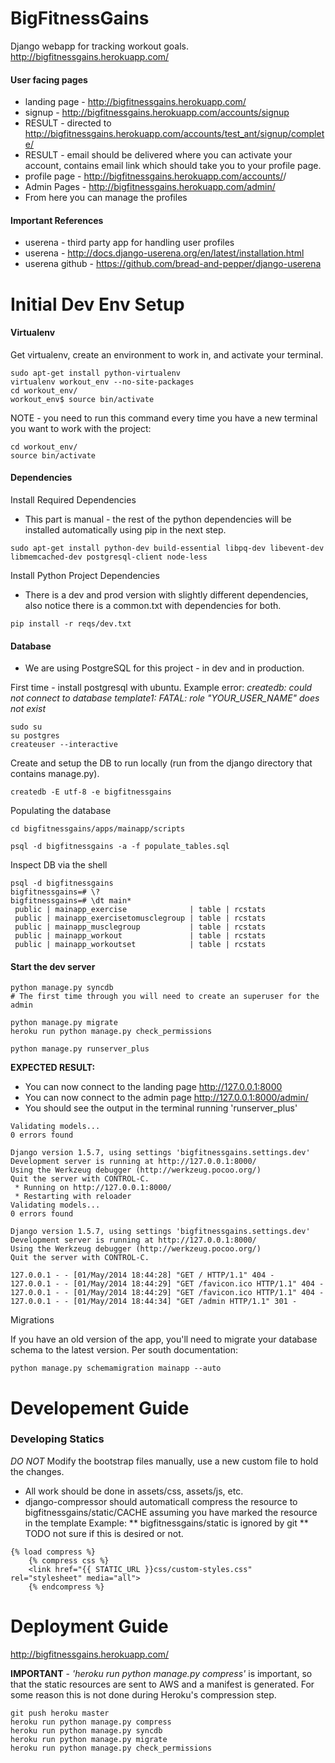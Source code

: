 BigFitnessGains
===========
Django webapp for tracking workout goals. http://bigfitnessgains.herokuapp.com/

#### User facing pages
* landing page - http://bigfitnessgains.herokuapp.com/ 
* signup - http://bigfitnessgains.herokuapp.com/accounts/signup 
 * RESULT - directed to http://bigfitnessgains.herokuapp.com/accounts/test_ant/signup/complete/ 
 * RESULT - email should be delivered where you can activate your account, contains email link which should take you to your profile page.
* profile page - http://bigfitnessgains.herokuapp.com/accounts/<YOUR ACCOUNT NAME HERE>/
* Admin Pages - http://bigfitnessgains.herokuapp.com/admin/
 * From here you can manage the profiles

#### Important References
* userena - third party app for handling user profiles
 * userena - http://docs.django-userena.org/en/latest/installation.html
 * userena github - https://github.com/bread-and-pepper/django-userena

Initial Dev Env Setup
===========

#### Virtualenv
Get virtualenv, create an environment to work in, and activate your terminal.
```
sudo apt-get install python-virtualenv
virtualenv workout_env --no-site-packages
cd workout_env/
workout_env$ source bin/activate
```
NOTE - you need to run this command every time you have a new terminal you want to work with the project:
```
cd workout_env/
source bin/activate
```

#### Dependencies
Install Required Dependencies
* This part is manual - the rest of the python dependencies will be installed automatically using pip in the next step.
```
sudo apt-get install python-dev build-essential libpq-dev libevent-dev libmemcached-dev postgresql-client node-less
```

Install Python Project Dependencies
* There is a dev and prod version with slightly different dependencies, also notice there is a common.txt with dependencies for both.
```
pip install -r reqs/dev.txt
```

#### Database
* We are using PostgreSQL for this project - in dev and in production.

First time - install postgresql with ubuntu. Example error: *createdb: could not connect to database template1: FATAL:  role "YOUR_USER_NAME" does not exist*
```
sudo su
su postgres
createuser --interactive
```

Create and setup the DB to run locally (run from the django directory that contains manage.py).
```
createdb -E utf-8 -e bigfitnessgains
```

Populating the database
```
cd bigfitnessgains/apps/mainapp/scripts

psql -d bigfitnessgains -a -f populate_tables.sql
```

Inspect DB via the shell
```
psql -d bigfitnessgains
bigfitnessgains=# \?
bigfitnessgains=# \dt main*
 public | mainapp_exercise              | table | rcstats
 public | mainapp_exercisetomusclegroup | table | rcstats
 public | mainapp_musclegroup           | table | rcstats
 public | mainapp_workout               | table | rcstats
 public | mainapp_workoutset            | table | rcstats

```


#### Start the dev server
```
python manage.py syncdb
# The first time through you will need to create an superuser for the admin

python manage.py migrate
heroku run python manage.py check_permissions

python manage.py runserver_plus
```

**EXPECTED RESULT:** 
* You can now connect to the landing page http://127.0.0.1:8000
* You can now connect to the admin page http://127.0.0.1:8000/admin/
* You should see the output in the terminal running 'runserver_plus'
```
Validating models...
0 errors found

Django version 1.5.7, using settings 'bigfitnessgains.settings.dev'
Development server is running at http://127.0.0.1:8000/
Using the Werkzeug debugger (http://werkzeug.pocoo.org/)
Quit the server with CONTROL-C.
 * Running on http://127.0.0.1:8000/
 * Restarting with reloader
Validating models...
0 errors found

Django version 1.5.7, using settings 'bigfitnessgains.settings.dev'
Development server is running at http://127.0.0.1:8000/
Using the Werkzeug debugger (http://werkzeug.pocoo.org/)
Quit the server with CONTROL-C.

127.0.0.1 - - [01/May/2014 18:44:28] "GET / HTTP/1.1" 404 -
127.0.0.1 - - [01/May/2014 18:44:29] "GET /favicon.ico HTTP/1.1" 404 -
127.0.0.1 - - [01/May/2014 18:44:29] "GET /favicon.ico HTTP/1.1" 404 -
127.0.0.1 - - [01/May/2014 18:44:34] "GET /admin HTTP/1.1" 301 -
```



Migrations

If you have an old version of the app, you'll need to migrate your database schema to the latest version.
Per south documentation:
```
python manage.py schemamigration mainapp --auto
```

Developement Guide
===========

### Developing Statics
*DO NOT* Modify the bootstrap files manually, use a new custom file to hold the changes.
* All work should be done in assets/css, assets/js, etc.
* django-compressor should automaticall compress the resource to bigfitnessgains/static/CACHE assuming you have marked the resource in the template Example:
** bigfitnessgains/static is ignored by git
** TODO not sure if this is desired or not.
```
{% load compress %}
    {% compress css %}
    <link href="{{ STATIC_URL }}css/custom-styles.css" rel="stylesheet" media="all">
    {% endcompress %}
```

Deployment Guide
===========
http://bigfitnessgains.herokuapp.com/

**IMPORTANT** - *'heroku run python manage.py compress'* is important, so that the static resources are sent to AWS and a manifest is generated. For some reason this is not done during Heroku's compression step.
```
git push heroku master
heroku run python manage.py compress
heroku run python manage.py syncdb
heroku run python manage.py migrate
heroku run python manage.py check_permissions
```



